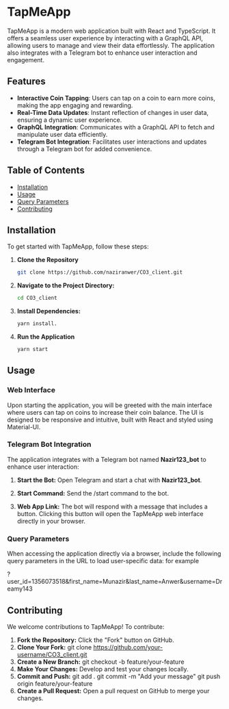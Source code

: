 # TapMeApp

TapMeApp is a modern web application built with React and TypeScript. It offers a seamless user experience by interacting with a GraphQL API, allowing users to manage and view their data effortlessly. The application also integrates with a Telegram bot to enhance user interaction and engagement.

## Features

- **Interactive Coin Tapping**: Users can tap on a coin to earn more coins, making the app engaging and rewarding.
- **Real-Time Data Updates**: Instant reflection of changes in user data, ensuring a dynamic user experience.
- **GraphQL Integration**: Communicates with a GraphQL API to fetch and manipulate user data efficiently.
- **Telegram Bot Integration**: Facilitates user interactions and updates through a Telegram bot for added convenience.

## Table of Contents

- [Installation](#installation)
- [Usage](#usage)
- [Query Parameters](#query-parameters)
- [Contributing](#contributing)

## Installation

To get started with TapMeApp, follow these steps:

1. **Clone the Repository**

   ```bash
   git clone https://github.com/naziranwer/CO3_client.git

   ```

2. **Navigate to the Project Directory:**
   ```bash
   cd CO3_client
   ```
3. **Install Dependencies:**
   ```bash
   yarn install.
   ```
4. **Run the Application**
   ```bash
   yarn start
   ```

## Usage

### Web Interface

Upon starting the application, you will be greeted with the main interface where users can tap on coins to increase their coin balance. The UI is designed to be responsive and intuitive, built with React and styled using Material-UI.

### Telegram Bot Integration

The application integrates with a Telegram bot named **Nazir123_bot** to enhance user interaction:

1. **Start the Bot:** Open Telegram and start a chat with **Nazir123_bot**.

2. **Start Command:** Send the /start command to the bot.

3. **Web App Link:** The bot will respond with a message that includes a button. Clicking this button will open the TapMeApp web interface directly in your browser.

### Query Parameters

When accessing the application directly via a browser, include the following query parameters in the URL to load user-specific data: for example

?user_id=1356073518&first_name=Munazir&last_name=Anwer&username=Dreamy143

## Contributing

We welcome contributions to TapMeApp! To contribute:

1. **Fork the Repository:** Click the "Fork" button on GitHub.
2. **Clone Your Fork:**
   git clone https://github.com/your-username/CO3_client.git
3. **Create a New Branch:**
   git checkout -b feature/your-feature
4. **Make Your Changes:** Develop and test your changes locally.
5. **Commit and Push:**
   git add .
   git commit -m "Add your message"
   git push origin feature/your-feature
6. **Create a Pull Request:** Open a pull request on GitHub to merge your changes.

